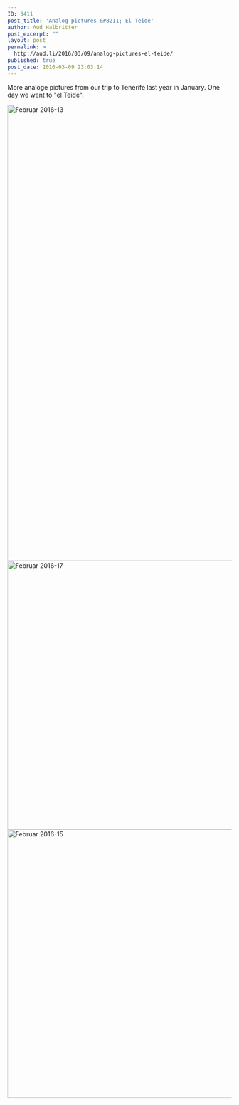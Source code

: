 ```yaml
---
ID: 3411
post_title: 'Analog pictures &#8211; El Teide'
author: Aud Halbritter
post_excerpt: ""
layout: post
permalink: >
  http://aud.li/2016/03/09/analog-pictures-el-teide/
published: true
post_date: 2016-03-09 23:03:14
---
```

More analoge pictures from our trip to Tenerife last year in January. One day we went to "el Teide".

<a href="http://aud.li/wp-content/uploads/2016/03/Februar-2016-13.jpg" rel="attachment wp-att-3412"><img class="alignnone size-large wp-image-3412" src="http://aud.li/wp-content/uploads/2016/03/Februar-2016-13-686x1024.jpg" alt="Februar 2016-13" width="686" height="1024" /></a> <a href="http://aud.li/wp-content/uploads/2016/03/Februar-2016-17.jpg" rel="attachment wp-att-3413"><img class="alignnone size-large wp-image-3413" src="http://aud.li/wp-content/uploads/2016/03/Februar-2016-17-1024x686.jpg" alt="Februar 2016-17" width="900" height="603" /></a> <a href="http://aud.li/wp-content/uploads/2016/03/Februar-2016-15.jpg" rel="attachment wp-att-3414"><img class="alignnone size-large wp-image-3414" src="http://aud.li/wp-content/uploads/2016/03/Februar-2016-15-1024x686.jpg" alt="Februar 2016-15" width="900" height="603" /></a>